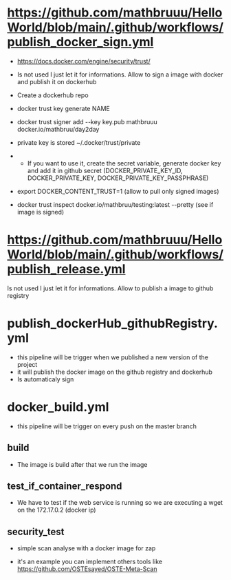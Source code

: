# https://github.com/mathbruuu/HelloWorld/blob/main/.github/workflows/publish_docker_sign.yml

- https://docs.docker.com/engine/security/trust/
- Is not used I just let it for informations. Allow to sign a image with docker and publish it on dockerhub 

- Create a dockerhub repo
- docker trust key generate NAME
- docker trust signer add --key key.pub mathbruuu docker.io/mathbruu/day2day
- private key is stored ~/.docker/trust/private
- - If you want to use it, create the secret variable, generate docker key and add it in github secret (DOCKER_PRIVATE_KEY_ID, DOCKER_PRIVATE_KEY, DOCKER_PRIVATE_KEY_PASSPHRASE)
   
- export DOCKER_CONTENT_TRUST=1 (allow to pull only signed images)
- docker trust inspect docker.io/mathbruu/testing:latest --pretty (see if image is signed)

  
# https://github.com/mathbruuu/HelloWorld/blob/main/.github/workflows/publish_release.yml
Is not used I just let it for informations. Allow to publish a image to github registry

# publish_dockerHub_githubRegistry.yml
- this pipeline will be trigger when we published a new version of the project
- it will publish the docker image on the github registry and dockerhub
- Is automaticaly sign
  
# docker_build.yml
- this pipeline will be trigger on every push on the master branch

## build
- The image is build after that we run the image

## test_if_container_respond
- We have to test if the web service is running so we are executing a wget on the 172.17.0.2 (docker ip)

## security_test
- simple scan analyse with a docker image for zap 

- it's an example you can implement others tools like https://github.com/OSTEsayed/OSTE-Meta-Scan
